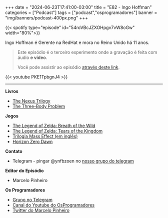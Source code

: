 +++
date = "2024-06-23T17:41:00-03:00"
title = "E82 - Ingo Hoffman"
categories = ["Podcast"]
tags = ["podcast","osprogramadores"]
banner = "img/banners/podcast-400px.png"
+++


{{< spotify type="episode" id="54roVBcJZXOHpgv7vW8oGw" width="80%">}}

Ingo Hoffman é Gerente na RedHat e mora no Reino Unido há 11 anos.


> Este episódio é o terceiro experimento onde a gravação é feita com áudio **e vídeo**.
>
> Você pode assistir ao episódio [através deste link](https://www.youtube.com/watch?v=PKE1TpbgnJ4).

{{< youtube PKE1TpbgnJ4 >}}
___

**Livros**

- [The Nexus Trilogy](https://en.m.wikipedia.org/wiki/The_Nexus_Trilogy)
- [The Three-Body Problem](https://en.m.wikipedia.org/wiki/The_Three-Body_Problem_(novel))

**Jogos**

- [The Legend of Zelda: Breath of the Wild](https://en.m.wikipedia.org/wiki/The_Legend_of_Zelda:_Breath_of_the_Wild)
- [The Legend of Zelda: Tears of the Kingdom](https://en.m.wikipedia.org/wiki/The_Legend_of_Zelda:_Tears_of_the_Kingdom)
- [Trilogia Mass Effect (em inglês)](https://en.m.wikipedia.org/w/index.php?title=Mass_Effect&diffonly=true#Mass_Effect_Trilogy)
- [Horizon Zero Dawn](https://en.m.wikipedia.org/wiki/Horizon_Zero_Dawn)

**Contato**

- Telegram - pingar @ynfbzoen no [nosso grupo do telegram](https://t.me/osprogramadores)

**Editor do Episódio**

- Marcelo Pinheiro

**Os Programadores**

- [Grupo no Telegram](https://t.me/osprogramadores)
- [Canal do Youtube do OsProgramadores](https://www.youtube.com/channel/UCt_YNYGl6K5yNXlXEQDdwWg?view_as=subscriber)
- [Twitter do Marcelo Pinheiro](https://twitter.com/mpinheir)


